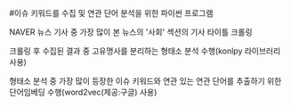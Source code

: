 #이슈 키워드를 수집 및 연관 단어 분석을 위한 파이썬 프로그램

NAVER 뉴스 기사 중 가장 많이 본 뉴스의 '사회' 섹션의 기사 타이틀 크롤링

크롤링 후 수집된 결과 중 고유명사를 분리하는 형태소 분석 수행(konlpy 라이브러리 사용)

형태소 분석 중 가장 많이 등장한 이슈 키워드와 연관 있는 연관 단어를 추출하기 위한 단어임베딩 수행(word2vec(제공:구글) 사용)
